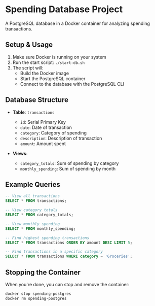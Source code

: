 # Spending Database Project

A PostgreSQL database in a Docker container for analyzing spending transactions.

## Setup & Usage

1. Make sure Docker is running on your system
2. Run the start script: `./start-db.sh`
3. The script will:
   - Build the Docker image
   - Start the PostgreSQL container
   - Connect to the database with the PostgreSQL CLI

## Database Structure

- **Table**: `transactions`
  - `id`: Serial Primary Key
  - `date`: Date of transaction
  - `category`: Category of spending
  - `description`: Description of transaction
  - `amount`: Amount spent

- **Views**:
  - `category_totals`: Sum of spending by category
  - `monthly_spending`: Sum of spending by month

## Example Queries

```sql
-- View all transactions
SELECT * FROM transactions;

-- View category totals
SELECT * FROM category_totals;

-- View monthly spending
SELECT * FROM monthly_spending;

-- Find highest spending transactions
SELECT * FROM transactions ORDER BY amount DESC LIMIT 5;

-- Find transactions in a specific category
SELECT * FROM transactions WHERE category = 'Groceries';
```

## Stopping the Container

When you're done, you can stop and remove the container:

```bash
docker stop spending-postgres
docker rm spending-postgres
``` 